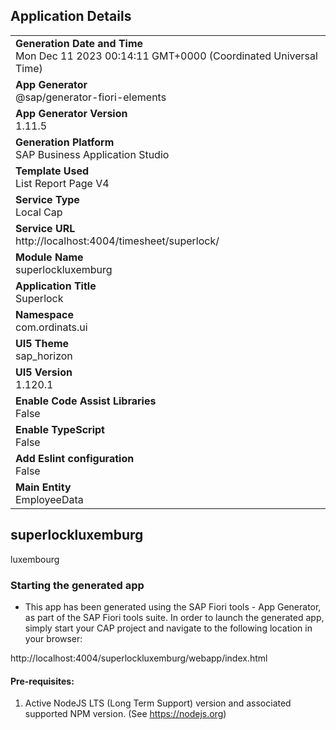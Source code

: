 ## Application Details
|               |
| ------------- |
|**Generation Date and Time**<br>Mon Dec 11 2023 00:14:11 GMT+0000 (Coordinated Universal Time)|
|**App Generator**<br>@sap/generator-fiori-elements|
|**App Generator Version**<br>1.11.5|
|**Generation Platform**<br>SAP Business Application Studio|
|**Template Used**<br>List Report Page V4|
|**Service Type**<br>Local Cap|
|**Service URL**<br>http://localhost:4004/timesheet/superlock/
|**Module Name**<br>superlockluxemburg|
|**Application Title**<br>Superlock|
|**Namespace**<br>com.ordinats.ui|
|**UI5 Theme**<br>sap_horizon|
|**UI5 Version**<br>1.120.1|
|**Enable Code Assist Libraries**<br>False|
|**Enable TypeScript**<br>False|
|**Add Eslint configuration**<br>False|
|**Main Entity**<br>EmployeeData|

## superlockluxemburg

luxembourg

### Starting the generated app

-   This app has been generated using the SAP Fiori tools - App Generator, as part of the SAP Fiori tools suite.  In order to launch the generated app, simply start your CAP project and navigate to the following location in your browser:

http://localhost:4004/superlockluxemburg/webapp/index.html

#### Pre-requisites:

1. Active NodeJS LTS (Long Term Support) version and associated supported NPM version.  (See https://nodejs.org)


